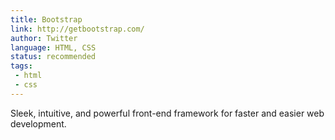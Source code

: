 ```yaml
---
title: Bootstrap
link: http://getbootstrap.com/
author: Twitter
language: HTML, CSS
status: recommended
tags:
 - html
 - css
---
```


Sleek, intuitive, and powerful front-end framework for faster and easier web development.
